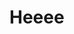 <!DOCKTYPE html>
<html>
  <head>
    <title> Helo blabla
    </title>
  </head>
<body>
  <h1> Heeee </h1> 
</body>
</html>
